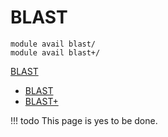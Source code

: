 # BLAST 

    module avail blast/
    module avail blast+/

[BLAST](https://blast.ncbi.nlm.nih.gov/Blast.cgi) 

- [BLAST](https://wiki.metacentrum.cz/wiki/Blast)
- [BLAST+](https://wiki.metacentrum.cz/wiki/Blast%2B)

!!! todo
    This page is yes to be done.

